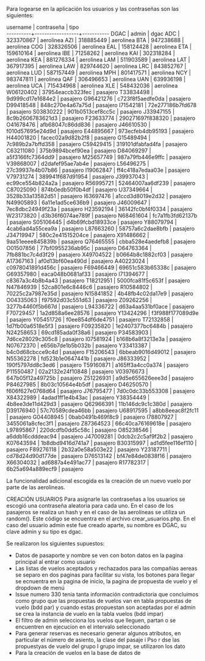 Para logearse en la aplicación los usuarios y las contraseñas son las siguientes:

username  |    contraseña    |   tipo    
----------+------------------+-----------
DGAC      | admin            | dgac
ADC       | 323370867        | aerolinea
AZI       | 318885449        | aerolinea
BTA       | 947238688        | aerolinea
COG       | 328326506        | aerolinea
EAL       | 158124428        | aerolinea
ETA       | 159610164        | aerolinea
IBE       | 71258262         | aerolinea
KAI       | 302318284        | aerolinea
KEA       | 881276334        | aerolinea
LAM       | 511903589        | aerolinea
LAT       | 367917395        | aerolinea
LAW       | 829744620        | aerolinea
LRC       | 843852767        | aerolinea
LUD       | 587157449        | aerolinea
MPH       | 801417571        | aerolinea
NCY       | 983747811        | aerolinea
QAF       | 306496653        | aerolinea
UAN       | 639936198        | aerolinea
UCA       | 715434968        | aerolinea
XLE       | 548432036        | aerolinea
W06120402 | 37954eaccb323fec | pasajero
T33834498 | 9d999cd17e1684e2 | pasajero
G96421276 | c723f8f5aedfe0da | pasajero
D99418548 | 848c270e4a67a75d | pasajero
I71542181 | 72e277186b7fd678 | pasajero
S03830222 | 901b0513cef8cc5c | pasajero
J33947155 | 8c9b2606783621d3 | pasajero
F23633774 | 290271697f838320 | pasajero
O41678476 | afb68047c86dd836 | pasajero
J46610530 | f010d57695e24d9d | pasajero
E44895667 | 973ecfeb4db95193 | pasajero
H44001820 | facec02a9d82b2f8 | pasajero
G15489494 | 7c989b2a7bffd358 | pasajero
C59429415 | 319101dfabfad4fa | pasajero
C63211080 | 375b9894bcef90ea | pasajero
D84069297 | a5f3166fc7364dd9 | pasajero
M25657749 | 987a79fb446e9ffc | pasajero
V39868007 | d2dafef95ae7ab4e | pasajero
L56496275 | 27c39937e4b07b86 | pasajero
I19062847 | ff4c418a7edaa03e | pasajero
V79731274 | 389941f687d91954 | pasajero
J39937043 | ec99ce554b824a2a | pasajero
R56995721 | 52464007aa6df239 | pasajero
C87025090 | 874b0edb50f0b4df | pasajero
U37349664 | 3528b33a13582d51 | pasajero
I63697476 | a1ccd3d8019e2d32 | pasajero
N49905893 | 6a11e1ad5ce636b9 | pasajero
J46009647 | 7ec8dbc24949f23a | pasajero
H23592194 | 36142fc0bf4f0334 | pasajero
W23173820 | d3b36f6074ae789f | pasajero
N68461604 | fc7a1fb3fd62137b | pasajero
S05106445 | d4b69fcbd18933ce | pasajero
Y88079794 | 4cab6ad4a55cea9a | pasajero
L87663260 | 58757a6c2dae8bfb | pasajero
J34719947 | 580c2e41515204ce | pasajero
X91486662 | 9aa51eeee845839b | pasajero
Q76465555 | cbba528e4aedefb8 | pasajero
O01507856 | 77bf0955236ab95c | pasajero
D64763364 | 7fb881bc7c4d3f29 | pasajero
X49704522 | b0664b8c1882cf03 | pasajero
A17367163 | af0d13bf60ea490d | pasajero
A40223024 | c0978041891d456c | pasajero
F69466449 | 69651c583b65338c | pasajero
G69357980 | eaca048b0681af33 | pasajero
I71394677 | c8367a3c4b8b4a43 | pasajero
T18212951 | 5000fca81f5c653f | pasajero
N47846939 | 52ca801e6c8446c6 | pasajero
R10584802 | 70225c2a7987e35d | pasajero
N15841852 | 4b48fb4c02da17e9 | pasajero
O04335063 | f97592d03c551d63 | pasajero
Z09262256 | 3277b4460f5b667d | pasajero
L94336722 | d63a4aa531bf0ace | pasajero
F70729457 | 1a2d858a6ee28576 | pasajero
Y13424296 | f3f988f177089d9e | pasajero
Y05451726 | f0ee854df6de4751 | pasajero
T72132858 | 1d7fb00a6518e5f3 | pasajero
F09235820 | 1e2407377bc6484b | pasajero
N24258653 | 69cd185ada0f38a6 | pasajero
P34583903 | 7d6ce28029c305c8 | pasajero
I07581924 | b168b6a8f3213e3a | pasajero
N07672370 | e656b7de1b5b032b | pasajero
Y33413387 | b4c0d68cbcce9c4d | pasajero
F15206543 | 6bbeab9016d49012 | pasajero
N55362278 | fd523b1e0647441b | pasajero
J86333952 | 190f5797dd8c3ed6 | pasajero
T59160871 | a165ff3a4cc0a374 | pasajero
P11550487 | 02a2132e24f10848 | pasajero
V03976673 | 647b05f12a49725b | pasajero
Z51226931 | a9d5e655626eee3d | pasajero
P84627985 | 8b03c10564e4b5df | pasajero
D46250570 | f606f627e0768d64 | pasajero
J76795477 | 7d0c0dc33b553308 | pasajero
X84322989 | 4adad1ff1e4b43ac | pasajero
Y38354449 | 4b8ee3de11d429d3 | pasajero
Q62966391 | 11b146dc9c1c380d | pasajero
D39176940 | 57c70589cdea46bb | pasajero
U68917595 | a8bb8eeac8f2fc11 | pasajero
G04408945 | 0bab0491b469f8c9 | pasajero
I78807927 | 3455061a8cfec3f1 | pasajero
Z87364523 | 66c40ca76169618e | pasajero
L97895867 | 220dcdfb0dd5c58c | pasajero
O85238546 | a6ddb16cdddeac94 | pasajero
J47009281 | 0dcb2c2c5af9f2b2 | pasajero
K07643594 | 1b8dbd9416d741a7 | pasajero
B30315997 | ad1d5fee116ef110 | pasajero
F89276118 | 2b32a0e58a503e22 | pasajero
Y23187711 | cd78d24d90d177de | pasajero
D76513142 | bf47e84de0838f16 | pasajero
X66304032 | ad6887a4e491ac77 | pasajero
R17782317 | 6b25a694a889ecf9 | pasajero

La funcionalidad adicional escogida es la creación de un nuevo vuelo por parte de las aerolineas.

CREACIÓN USUARIOS
Para asignarle las contraseñas a los usuarios se escogió una contraseña aleatoria para cada uno. 
En el caso de los pasajeros se realiza un hash y en el caso de las aerolíneas se utiliza un random(). Este código se encuentra en el archivo crear_usuarios.php. 
En el caso del usuario admin este fue creado aparte, su nombre es DGAC, su clave admin y su tipo es dgac. 

Se realizaron los siguientes supuestos:

- Datos de pasaporte y nombre se ven con boton datos en la pagina principal al entrar como usuario
- Las listas de vuelos aceptados y rechazados para las compañias aereas se separo en dos paginas para facilitar su vista, los botones para llegar se ecnuentra en la pagina de inicio, la pagina de propuesta de vuelo y el dropdown de menú
- Issue numero 330 tenia tanta información contradictoria que concluimos como grupo que las propuestas de vuelos van en tabla propuestas de vuelo (bdd par) y cuando estas propuestan son aceptadas por el admin se crea la instancia de vuelo en la tabla vuelos (bdd impar)
- El filtro de admin selecciona los vuelos que lleguen, partan o se encuentren en ejecucion en el intervalo seleccionado
- Para generar reservas es necesario generar algunos atributos, en particular el número de asiento, la clase del pasaje i
 Pso r dse las propuestyas de vuelo del grupo
l grupo impar, se utilizaron los dato
- Para la creación de vuelos en la base de datos de